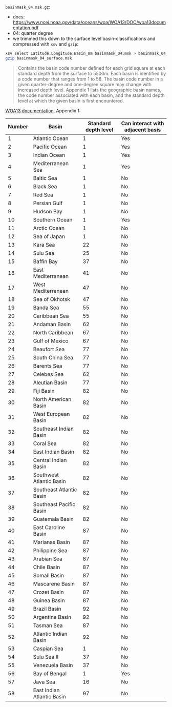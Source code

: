 

`basinmask_04.msk.gz`:

- docs: https://www.ncei.noaa.gov/data/oceans/woa/WOA13/DOC/woa13documentation.pdf
- 04: quarter degree
- we trimmed this down to the surface level basin-classifications and compressed with `xsv` and `gzip`:

```bash
xsv select Latitude,Longitude,Basin_0m basinmask_04.msk > basinmask_04_surface.msk
gzip basinmask_04_surface.msk
```

  > Contains the basin code number defined for each grid square at each 
  > standard depth from the surface to 5500m. Each basin is identified by a code number that 
  > ranges from 1 to 58. The basin code number in a given quarter-degree and one-degree square 
  > may change with increased depth level. Appendix 1 lists the geographic basin names, the 
  > code number associated with each basin, and the standard depth level at which the given 
  > basin is first encountered.

[WOA13 documentation](https://www.ncei.noaa.gov/data/oceans/woa/WOA13/DOC/woa13documentation.pdf), Appendix 1:

| Number | Basin                        | Standard depth level | Can interact with adjacent basis |
|--------|------------------------------|----------------------|--------------|
| 1      | Atlantic Ocean               | 1                    | Yes          |
| 2      | Pacific Ocean                | 1                    | Yes          |
| 3      | Indian Ocean                 | 1                    | Yes          |
| 4      | Mediterranean Sea            | 1                    | Yes          |
| 5      | Baltic Sea                   | 1                    | No           |
| 6      | Black Sea                    | 1                    | No           |
| 7      | Red Sea                      | 1                    | No           |
| 8      | Persian Gulf                 | 1                    | No           |
| 9      | Hudson Bay                   | 1                    | No           |
| 10     | Southern Ocean               | 1                    | Yes          |
| 11     | Arctic Ocean                 | 1                    | No           |
| 12     | Sea of Japan                 | 1                    | No           |
| 13     | Kara Sea                     | 22                   | No           |
| 14     | Sulu Sea                     | 25                   | No           |
| 15     | Baffin Bay                   | 37                   | No           |
| 16     | East Mediterranean           | 41                   | No           |
| 17     | West Mediterranean           | 47                   | No           |
| 18     | Sea of Okhotsk               | 47                   | No           |
| 19     | Banda Sea                    | 55                   | No           |
| 20     | Caribbean Sea                | 55                   | No           |
| 21     | Andaman Basin                | 62                   | No           |
| 22     | North Caribbean              | 67                   | No           |
| 23     | Gulf of Mexico               | 67                   | No           |
| 24     | Beaufort Sea                 | 77                   | No           |
| 25     | South China Sea              | 77                   | No           |
| 26     | Barents Sea                  | 77                   | No           |
| 27     | Celebes Sea                  | 62                   | No           |
| 28     | Aleutian Basin               | 77                   | No           |
| 29     | Fiji Basin                   | 82                   | No           |
| 30     | North American Basin         | 82                   | No           |
| 31     | West European Basin          | 82                   | No           |
| 32     | Southeast Indian Basin       | 82                   | No           |
| 33     | Coral Sea                    | 82                   | No           |
| 34     | East Indian Basin            | 82                   | No           |
| 35     | Central Indian Basin         | 82                   | No           |
| 36     | Southwest Atlantic Basin     | 82                   | No           |
| 37     | Southeast Atlantic Basin     | 82                   | No           |
| 38     | Southeast Pacific Basin      | 82                   | No           |
| 39     | Guatemala Basin              | 82                   | No           |
| 40     | East Caroline Basin          | 87                   | No           |
| 41     | Marianas Basin               | 87                   | No           |
| 42     | Philippine Sea               | 87                   | No           |
| 43     | Arabian Sea                  | 87                   | No           |
| 44     | Chile Basin                  | 87                   | No           |
| 45     | Somali Basin                 | 87                   | No           |
| 46     | Mascarene Basin              | 87                   | No           |
| 47     | Crozet Basin                 | 87                   | No           |
| 48     | Guinea Basin                 | 87                   | No           |
| 49     | Brazil Basin                 | 92                   | No           |
| 50     | Argentine Basin              | 92                   | No           |
| 51     | Tasman Sea                   | 87                   | No           |
| 52     | Atlantic Indian Basin        | 92                   | No           |
| 53     | Caspian Sea                  | 1                    | No           |
| 54     | Sulu Sea II                  | 37                   | No           |
| 55     | Venezuela Basin              | 37                   | No           |
| 56     | Bay of Bengal                | 1                    | Yes          |
| 57     | Java Sea                     | 16                   | No           |
| 58     | East Indian Atlantic Basin   | 97                   | No           |
